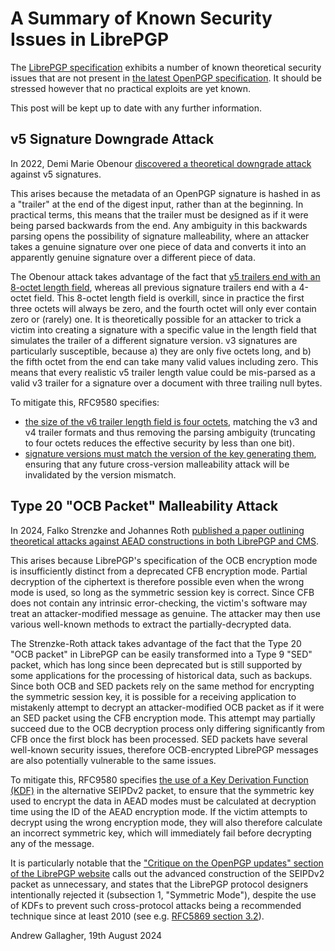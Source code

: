 # A Summary of Known Security Issues in LibrePGP

The [LibrePGP specification](https://datatracker.ietf.org/doc/html/draft-koch-librepgp) exhibits a number of known theoretical security issues that are not present in [the latest OpenPGP specification](https://datatracker.ietf.org/doc/html/rfc9580).
It should be stressed however that no practical exploits are yet known.

This post will be kept up to date with any further information.

## v5 Signature Downgrade Attack

In 2022, Demi Marie Obenour [discovered a theoretical downgrade attack](https://gitlab.com/openpgp-wg/rfc4880bis/-/issues/130) against v5 signatures.

This arises because the metadata of an OpenPGP signature is hashed in as a "trailer" at the end of the digest input, rather than at the beginning.
In practical terms, this means that the trailer must be designed as if it were being parsed backwards from the end.
Any ambiguity in this backwards parsing opens the possibility of signature malleability, where an attacker takes a genuine signature over one piece of data and converts it into an apparently genuine signature over a different piece of data.

The Obenour attack takes advantage of the fact that [v5 trailers end with an 8-octet length field](https://datatracker.ietf.org/doc/html/draft-koch-librepgp#name-computing-signatures), whereas all previous signature trailers end with a 4-octet field.
This 8-octet length field is overkill, since in practice the first three octets will always be zero, and the fourth octet will only ever contain zero or (rarely) one.
It is theoretically possible for an attacker to trick a victim into creating a signature with a specific value in the length field that simulates the trailer of a different signature version. 
v3 signatures are particularly susceptible, because a) they are only five octets long, and b) the fifth octet from the end can take many valid values including zero.
This means that every realistic v5 trailer length value could be mis-parsed as a valid v3 trailer for a signature over a document with three trailing null bytes.

To mitigate this, RFC9580 specifies:
* [the size of the v6 trailer length field is four octets](https://datatracker.ietf.org/doc/html/rfc9580#name-computing-signatures), matching the v3 and v4 trailer formats and thus removing the parsing ambiguity (truncating to four octets reduces the effective security by less than one bit).
* [signature versions must match the version of the key generating them](https://datatracker.ietf.org/doc/html/rfc9580#name-signature-packet-type-id-2), ensuring that any future cross-version malleability attack will be invalidated by the version mismatch.

## Type 20 "OCB Packet" Malleability Attack

In 2024, Falko Strenzke and Johannes Roth [published a paper outlining theoretical attacks against AEAD constructions in both LibrePGP and CMS](https://eprint.iacr.org/2024/1110.pdf).

This arises because LibrePGP's specification of the OCB encryption mode is insufficiently distinct from a deprecated CFB encryption mode.
Partial decryption of the ciphertext is therefore possible even when the wrong mode is used, so long as the symmetric session key is correct.
Since CFB does not contain any intrinsic error-checking, the victim's software may treat an attacker-modified message as genuine.
The attacker may then use various well-known methods to extract the partially-decrypted data.

The Strenzke-Roth attack takes advantage of the fact that the Type 20 "OCB packet" in LibrePGP can be easily transformed into a Type 9 "SED" packet, which has long since been deprecated but is still supported by some applications for the processing of historical data, such as backups.
Since both OCB and SED packets rely on the same method for encrypting the symmetric session key, it is possible for a receiving application to mistakenly attempt to decrypt an attacker-modified OCB packet as if it were an SED packet using the CFB encryption mode.
This attempt may partially succeed due to the OCB decryption process only differing significantly from CFB once the first block has been processed.
SED packets have several well-known security issues, therefore OCB-encrypted LibrePGP messages are also potentially vulnerable to the same issues.

To mitigate this, RFC9580 specifies [the use of a Key Derivation Function (KDF)](https://datatracker.ietf.org/doc/html/rfc9580#name-version-2-symmetrically-enc) in the alternative SEIPDv2 packet, to ensure that the symmetric key used to encrypt the data in AEAD modes must be calculated at decryption time using the ID of the AEAD encryption mode.
If the victim attempts to decrypt using the wrong encryption mode, they will also therefore calculate an incorrect symmetric key, which will immediately fail before decrypting any of the message.

It is particularly notable that the ["Critique on the OpenPGP updates" section of the LibrePGP website](https://librepgp.org/#critique) calls out the advanced construction of the SEIPDv2 packet as unnecessary, and states that the LibrePGP protocol designers intentionally rejected it (subsection 1, "Symmetric Mode"), despite the use of KDFs to prevent such cross-protocol attacks being a recommended technique since at least 2010 (see e.g. [RFC5869 section 3.2](https://www.rfc-editor.org/rfc/rfc5869#section-3.2)).

Andrew Gallagher, 19th August 2024
